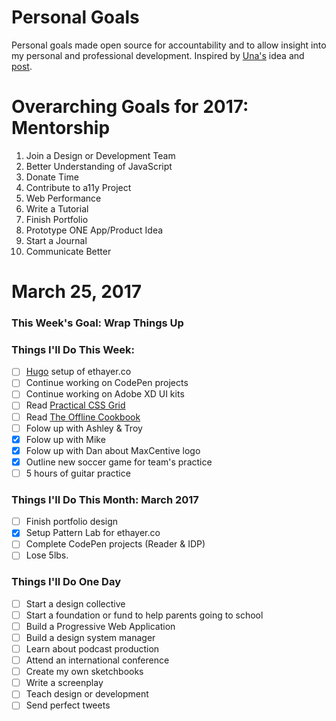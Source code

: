Personal Goals
==============

Personal goals made open source for accountability and to allow insight into my personal and professional development. Inspired by [Una's](https://github.com/una) idea and [post](https://una.im/personal-goals-guide/#💁).

# Overarching Goals for 2017: Mentorship
 1. Join a Design or Development Team 
 2. Better Understanding of JavaScript
 3. Donate Time
 4. Contribute to a11y Project 
 5. Web Performance
 6. Write a Tutorial
 7. Finish Portfolio 
 8. Prototype ONE App/Product Idea
 9. Start a Journal
10. Communicate Better

# March 25, 2017

### This Week's Goal: Wrap Things Up

### Things I'll Do This Week:
- [ ] [Hugo](http://gohugo.io/) setup of ethayer.co
- [ ] Continue working on CodePen projects
- [ ] Continue working on Adobe XD UI kits
- [ ] Read [Practical CSS Grid](http://meyerweb.com/eric/thoughts/2017/03/24/practical-css-grid/)
- [ ] Read [The Offline Cookbook](https://developers.google.com/web/fundamentals/instant-and-offline/offline-cookbook/)
- [ ] Folow up with Ashley & Troy
- [x] Folow up with Mike
- [x] Folow up with Dan about MaxCentive logo
- [x] Outline new soccer game for team's practice
- [ ] 5 hours of guitar practice

### Things I'll Do This Month: March 2017
- [ ] Finish portfolio design
- [x] Setup Pattern Lab for ethayer.co
- [ ] Complete CodePen projects (Reader & IDP)
- [ ] Lose 5lbs. 

### Things I'll Do One Day
- [ ] Start a design collective
- [ ] Start a foundation or fund to help parents going to school
- [ ] Build a Progressive Web Application
- [ ] Build a design system manager
- [ ] Learn about podcast production
- [ ] Attend an international conference
- [ ] Create my own sketchbooks
- [ ] Write a screenplay
- [ ] Teach design or development
- [ ] Send perfect tweets
